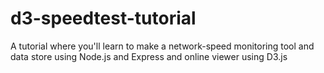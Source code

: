 # d3-speedtest-tutorial
A tutorial where you'll learn to make a network-speed monitoring tool and data store using Node.js and Express and online viewer using D3.js
